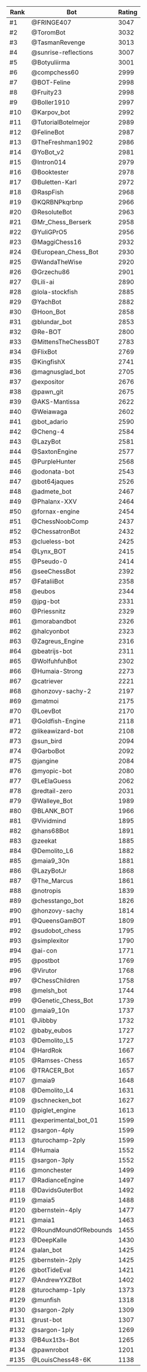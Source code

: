 Rank|Bot|Rating
---|---|---
#1|@FRINGE407|3047
#2|@ToromBot|3032
#3|@TasmanRevenge|3013
#4|@sunrise-reflections|3007
#5|@Botyuliirma|3001
#6|@compchess60|2999
#7|@BOT-Feline|2998
#8|@Fruity23|2998
#9|@Boller1910|2997
#10|@Karpov_bot|2992
#11|@TutorialBotelmejor|2989
#12|@FelineBot|2987
#13|@TheFreshman1902|2986
#14|@YoBot_v2|2981
#15|@Intron014|2979
#16|@Booktester|2978
#17|@Buletten-Karl|2972
#18|@RaspFish|2968
#19|@KQRBNPkqrbnp|2966
#20|@ResoluteBot|2963
#21|@Mr_Chess_Berserk|2958
#22|@YuliGPrO5|2956
#23|@MaggiChess16|2932
#24|@European_Chess_Bot|2930
#25|@WandaTheWise|2920
#26|@Grzechu86|2901
#27|@Lili-ai|2890
#28|@lola-stockfish|2885
#29|@YachBot|2882
#30|@Hoon_Bot|2858
#31|@blundar_bot|2853
#32|@Re-BOT|2800
#33|@MittensTheChessB0T|2783
#34|@FlixBot|2769
#35|@KingfishX|2741
#36|@magnusglad_bot|2705
#37|@expositor|2676
#38|@pawn_git|2675
#39|@AKS-Mantissa|2622
#40|@Weiawaga|2602
#41|@bot_adario|2590
#42|@Cheng-4|2584
#43|@LazyBot|2581
#44|@SaxtonEngine|2577
#45|@PurpleHunter|2568
#46|@odonata-bot|2543
#47|@bot64jaques|2526
#48|@admete_bot|2467
#49|@Phalanx-XXV|2464
#50|@fornax-engine|2454
#51|@ChessNoobComp|2437
#52|@ChessatronBot|2432
#53|@clueless-bot|2425
#54|@Lynx_BOT|2415
#55|@Pseudo-0|2414
#56|@seeChessBot|2392
#57|@FataliiBot|2358
#58|@eubos|2344
#59|@jpg-bot|2331
#60|@Priessnitz|2329
#61|@morabandbot|2326
#62|@halcyonbot|2323
#63|@Zagreus_Engine|2316
#64|@beatrijs-bot|2311
#65|@WolfuhfuhBot|2302
#66|@Humaia-Strong|2273
#67|@catriever|2221
#68|@honzovy-sachy-2|2197
#69|@matmoi|2175
#70|@LoevBot|2170
#71|@Goldfish-Engine|2118
#72|@likeawizard-bot|2108
#73|@sun_bird|2094
#74|@GarboBot|2092
#75|@jangine|2084
#76|@myopic-bot|2080
#77|@LeElaGuess|2062
#78|@redtail-zero|2031
#79|@Walleye_Bot|1989
#80|@BLANK_BOT|1966
#81|@Vividmind|1895
#82|@hans68Bot|1891
#83|@zeekat|1885
#84|@Demolito_L6|1882
#85|@maia9_30n|1881
#86|@LazyBotJr|1868
#87|@The_Marcus|1861
#88|@notropis|1839
#89|@chesstango_bot|1826
#90|@honzovy-sachy|1814
#91|@QueensGamBOT|1809
#92|@sudobot_chess|1795
#93|@simplexitor|1790
#94|@ai-con|1771
#95|@postbot|1769
#96|@Virutor|1768
#97|@ChessChildren|1758
#98|@melsh_bot|1744
#99|@Genetic_Chess_Bot|1739
#100|@maia9_10n|1737
#101|@Jibbby|1732
#102|@baby_eubos|1727
#103|@Demolito_L5|1727
#104|@HardRok|1667
#105|@Ramses-Chess|1657
#106|@TRACER_Bot|1657
#107|@maia9|1648
#108|@Demolito_L4|1631
#109|@schnecken_bot|1627
#110|@piglet_engine|1613
#111|@experimental_bot_01|1599
#112|@sargon-4ply|1599
#113|@turochamp-2ply|1599
#114|@Humaia|1552
#115|@sargon-3ply|1552
#116|@monchester|1499
#117|@RadianceEngine|1497
#118|@DavidsGuterBot|1492
#119|@maia5|1488
#120|@bernstein-4ply|1477
#121|@maia1|1463
#122|@RoundMoundOfRebounds|1455
#123|@DeepKalle|1430
#124|@alan_bot|1425
#125|@bernstein-2ply|1425
#126|@botTideEval|1421
#127|@AndrewYXZBot|1402
#128|@turochamp-1ply|1373
#129|@munfish|1318
#130|@sargon-2ply|1309
#131|@rust-bot|1307
#132|@sargon-1ply|1269
#133|@B4ux1t3s-Bot|1265
#134|@pawnrobot|1201
#135|@LouisChess48-6K|1138
